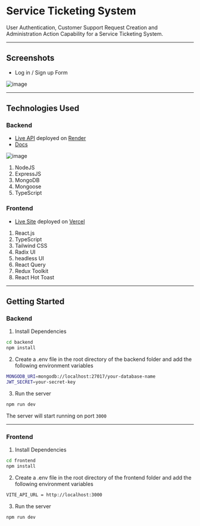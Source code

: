 # Service Ticketing System

User Authentication, Customer Support Request Creation and Administration Action Capability for a Service Ticketing System.

---

## Screenshots

- Log in / Sign up Form

![image](https://user-images.githubusercontent.com/89210438/230733483-bbbfca7d-0b2f-4dff-b498-489d9ce9d82e.png)

---

## Technologies Used

### Backend

- [Live API](https://service-ticketing-system-api.onrender.com/welcome/api) deployed on [Render](https://render.com/)
- [Docs](https://documenter.getpostman.com/view/22237577/2s93RZNqMd)

![image](https://user-images.githubusercontent.com/89210438/230660293-1a87f187-0437-47c5-bc05-386bf78e04ac.png)

1. NodeJS
2. ExpressJS
3. MongoDB
4. Mongoose
5. TypeScript

### Frontend

- [Live Site](https://service-ticketing-system.vercel.app/) deployed on [Vercel](https://vercel.com/)

1. React.js
2. TypeScript
3. Tailwind CSS
4. Radix UI
5. headless UI
6. React Query
7. Redux Toolkit
8. React Hot Toast

---

## Getting Started

### Backend

1. Install Dependencies

```bash
cd backend
npm install
```

2. Create a .env file in the root directory of the backend folder and add the following environment variables

```bash
MONGODB_URI=mongodb://localhost:27017/your-database-name
JWT_SECRET=your-secret-key
```

3. Run the server

```bash
npm run dev
```

The server will start running on port `3000`

---

### Frontend

1. Install Dependencies

```bash
cd frontend
npm install
```

2. Create a .env file in the root directory of the frontend folder and add the following environment variables

```bash
VITE_API_URL = http://localhost:3000
```

3. Run the server

```bash
npm run dev
```
